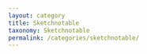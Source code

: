 ```yaml
---
layout: category
title: Sketchnotable
taxonomy: Sketchnotable
permalink: /categories/sketchnotable/
---
```

